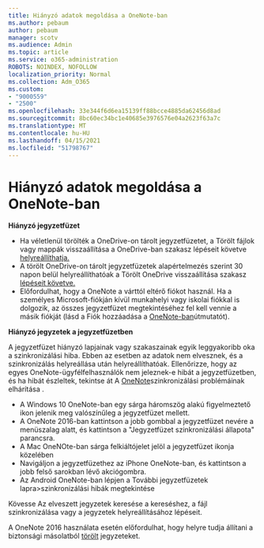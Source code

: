 ```yaml
---
title: Hiányzó adatok megoldása a OneNote-ban
ms.author: pebaum
author: pebaum
manager: scotv
ms.audience: Admin
ms.topic: article
ms.service: o365-administration
ROBOTS: NOINDEX, NOFOLLOW
localization_priority: Normal
ms.collection: Adm_O365
ms.custom:
- "9000559"
- "2500"
ms.openlocfilehash: 33e344f6d6ea15139ff88bcce4885da62456d8ad
ms.sourcegitcommit: 8bc60ec34bc1e40685e3976576e04a2623f63a7c
ms.translationtype: MT
ms.contentlocale: hu-HU
ms.lasthandoff: 04/15/2021
ms.locfileid: "51798767"
---
```

# <a name="resolving-missing-data-in-onenote"></a>Hiányzó adatok megoldása a OneNote-ban

**Hiányzó jegyzetfüzet**

- Ha véletlenül törölték a OneDrive-on tárolt jegyzetfüzetet, a Törölt fájlok vagy mappák visszaállítása a OneDrive-ban szakasz lépéseit követve [helyreállíthatja.](https://support.office.com/article/949ada80-0026-4db3-a953-c99083e6a84f)
- A törölt OneDrive-on tárolt jegyzetfüzetek alapértelmezés szerint 30 napon belül helyreállíthatóak a Törölt OneDrive visszaállítása szakasz [lépéseit követve.](https://docs.microsoft.com/onedrive/restore-deleted-onedrive)
- Előfordulhat, hogy a OneNote a várttól eltérő fiókot használ. Ha a személyes Microsoft-fiókján kívül munkahelyi vagy iskolai fiókkal is dolgozik, az összes jegyzetfüzet megtekintéséhez fel kell vennie a másik fiókját (lásd a Fiók hozzáadása a [OneNote-ban](https://support.office.com/article/5afff855-54ee-47e4-a773-db048d4ac299)útmutatót).

**Hiányzó jegyzetek a jegyzetfüzetben**

A jegyzetfüzet hiányzó lapjainak vagy szakaszainak egyik leggyakoribb oka a szinkronizálási hiba. Ebben az esetben az adatok nem elvesznek, és a szinkronizálás helyreállása után helyreállíthatóak. Ellenőrizze, hogy az egyes OneNote-ügyfélfelhasználók nem jeleznek-e hibát a jegyzetfüzetben, és ha hibát észleltek, tekintse át A [OneNote](https://support.office.com/article/299495ef-66d1-448f-90c1-b785a6968d45)szinkronizálási problémáinak elhárítása .

- A Windows 10 OneNote-ban egy sárga háromszög alakú figyelmeztető ikon jelenik meg valószínűleg a jegyzetfüzet mellett.
- A OneNote 2016-ban kattintson a jobb gombbal a jegyzetfüzet nevére a menüszalag alatt, és kattintson a "Jegyzetfüzet szinkronizálási állapota" parancsra.
- A Mac OneNOte-ban sárga felkiáltójelet jelöl a jegyzetfüzet ikonja közelében
- Navigáljon a jegyzetfüzethez az iPhone OneNote-ban, és kattintson a jobb felső sarokban lévő akciógombra.
- Az Android OneNote-ban lépjen a További jegyzetfüzetek lapra>szinkronizálási hibák megtekintése

Kövesse Az [](https://support.office.com/article/32cb2bd7-afe7-44d2-a711-398a88421287) elveszett jegyzetek keresése a kereséshez, a fájl szinkronizálása vagy a jegyzetek helyreállításához lépéseit.

A OneNote 2016 használata esetén előfordulhat, hogy helyre tudja állítani a biztonsági másolatból [törölt](https://support.office.com/article/32ed1036-74fd-4c21-bc28-033a486e6b14) jegyzeteket.